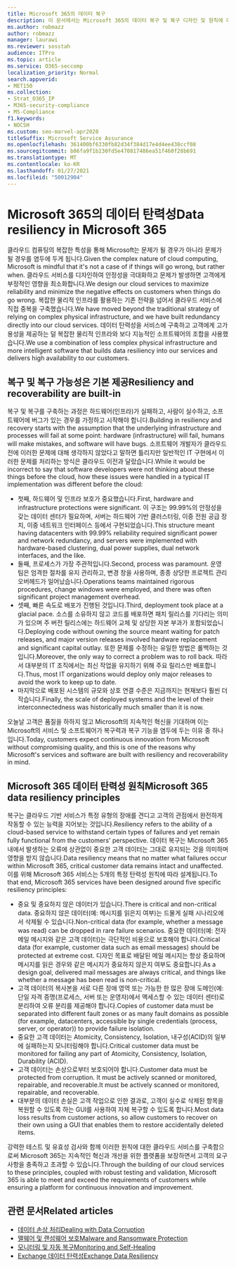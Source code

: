 ```yaml
---
title: Microsoft 365의 데이터 복구
description: 이 문서에서는 Microsoft 365의 데이터 복구 및 복구 디자인 및 원칙에 대해 자세히 알아보고 있습니다.
ms.author: robmazz
author: robmazz
manager: laurawi
ms.reviewer: sosstah
audience: ITPro
ms.topic: article
ms.service: O365-seccomp
localization_priority: Normal
search.appverid:
- MET150
ms.collection:
- Strat_O365_IP
- M365-security-compliance
- MS-Compliance
f1.keywords:
- NOCSH
ms.custom: seo-marvel-apr2020
titleSuffix: Microsoft Service Assurance
ms.openlocfilehash: 361400bf6330fb82d34f384d17e4d4ee438ccf08
ms.sourcegitcommit: b06fa9f1b230fd5e470817486ea51f460f28b691
ms.translationtype: MT
ms.contentlocale: ko-KR
ms.lasthandoff: 01/27/2021
ms.locfileid: "50012904"
---
```

# <a name="data-resiliency-in-microsoft-365"></a><span data-ttu-id="95212-103">Microsoft 365의 데이터 탄력성</span><span class="sxs-lookup"><span data-stu-id="95212-103">Data resiliency in Microsoft 365</span></span>

<span data-ttu-id="95212-104">클라우드 컴퓨팅의 복잡한 특성을 통해 Microsoft는 문제가 될 경우가 아니라 문제가 될 경우를 염두에 두게 됩니다.</span><span class="sxs-lookup"><span data-stu-id="95212-104">Given the complex nature of cloud computing, Microsoft is mindful that it's not a case of if things will go wrong, but rather when.</span></span> <span data-ttu-id="95212-105">클라우드 서비스를 디자인하여 안정성을 극대화하고 문제가 발생하면 고객에게 부정적인 영향을 최소화합니다.</span><span class="sxs-lookup"><span data-stu-id="95212-105">We design our cloud services to maximize reliability and minimize the negative effects on customers when things do go wrong.</span></span> <span data-ttu-id="95212-106">복잡한 물리적 인프라를 활용하는 기존 전략을 넘어서 클라우드 서비스에 직접 중복을 구축했습니다.</span><span class="sxs-lookup"><span data-stu-id="95212-106">We have moved beyond the traditional strategy of relying on complex physical infrastructure, and we have built redundancy directly into our cloud services.</span></span> <span data-ttu-id="95212-107">데이터 탄력성을 서비스에 구축하고 고객에게 고가용성을 제공하는 덜 복잡한 물리적 인프라와 보다 지능적인 소프트웨어의 조합을 사용했습니다.</span><span class="sxs-lookup"><span data-stu-id="95212-107">We use a combination of less complex physical infrastructure and more intelligent software that builds data resiliency into our services and delivers high availability to our customers.</span></span>

## <a name="resiliency-and-recoverability-are-built-in"></a><span data-ttu-id="95212-108">복구 및 복구 가능성은 기본 제공</span><span class="sxs-lookup"><span data-stu-id="95212-108">Resiliency and recoverability are built-in</span></span>

<span data-ttu-id="95212-109">복구 및 복구를 구축하는 과정은 하드웨어(인프라)가 실패하고, 사람이 실수하고, 소프트웨어에 버그가 있는 경우를 가정하고 시작해야 합니다.</span><span class="sxs-lookup"><span data-stu-id="95212-109">Building in resiliency and recovery starts with the assumption that the underlying infrastructure and processes will fail at some point: hardware (infrastructure) will fail, humans will make mistakes, and software will have bugs.</span></span> <span data-ttu-id="95212-110">소프트웨어 개발자가 클라우드 전에 이러한 문제에 대해 생각하지 않았다고 말하면 틀리지만 일반적인 IT 구현에서 이러한 문제를 처리하는 방식은 클라우드 이전과 달랐습니다.</span><span class="sxs-lookup"><span data-stu-id="95212-110">While it would be incorrect to say that software developers were not thinking about these things before the cloud, how these issues were handled in a typical IT implementation was different before the cloud:</span></span>

- <span data-ttu-id="95212-111">첫째, 하드웨어 및 인프라 보호가 중요했습니다.</span><span class="sxs-lookup"><span data-stu-id="95212-111">First, hardware and infrastructure protections were significant.</span></span> <span data-ttu-id="95212-112">이 구조는 99.99%의 안정성을 갖는 데이터 센터가 필요하며, 서버는 하드웨어 기반 클러스터링, 이중 전원 공급 장치, 이중 네트워크 인터페이스 등에서 구현되었습니다.</span><span class="sxs-lookup"><span data-stu-id="95212-112">This structure meant having datacenters with 99.99% reliability required significant power and network redundancy, and servers were implemented with hardware-based clustering, dual power supplies, dual network interfaces, and the like.</span></span>
- <span data-ttu-id="95212-113">둘째, 프로세스가 가장 주관적입니다.</span><span class="sxs-lookup"><span data-stu-id="95212-113">Second, process was paramount.</span></span> <span data-ttu-id="95212-114">운영 팀은 엄격한 절차를 유지 관리하고, 변경 창을 사용하며, 종종 상당한 프로젝트 관리 오버헤드가 일어났습니다.</span><span class="sxs-lookup"><span data-stu-id="95212-114">Operations teams maintained rigorous procedures, change windows were employed, and there was often significant project management overhead.</span></span>
- <span data-ttu-id="95212-115">셋째, 빠른 속도로 배포가 진행된 것입니다.</span><span class="sxs-lookup"><span data-stu-id="95212-115">Third, deployment took place at a glacial pace.</span></span> <span data-ttu-id="95212-116">소스를 소유하지 않고 코드를 배포하면 패치 릴리스를 기다리는 의미가 있으며 주 버전 릴리스에는 하드웨어 교체 및 상당한 자본 부과가 포함되었습니다.</span><span class="sxs-lookup"><span data-stu-id="95212-116">Deploying code without owning the source meant waiting for patch releases, and major version releases involved hardware replacement and significant capital outlay.</span></span> <span data-ttu-id="95212-117">또한 문제를 수정하는 유일한 방법은 롤백하는 것입니다.</span><span class="sxs-lookup"><span data-stu-id="95212-117">Moreover, the only way to correct a problem was to roll back.</span></span> <span data-ttu-id="95212-118">따라서 대부분의 IT 조직에서는 최신 작업을 유지하기 위해 주요 릴리스만 배포합니다.</span><span class="sxs-lookup"><span data-stu-id="95212-118">Thus, most IT organizations would deploy only major releases to avoid the work to keep up to date.</span></span>
- <span data-ttu-id="95212-119">마지막으로 배포된 시스템의 규모와 상호 연결 수준은 지금까지는 현재보다 훨씬 더 작습니다.</span><span class="sxs-lookup"><span data-stu-id="95212-119">Finally, the scale of deployed systems and the level of their interconnectedness was historically much smaller than it is now.</span></span>

<span data-ttu-id="95212-120">오늘날 고객은 품질을 하하지 않고 Microsoft의 지속적인 혁신을 기대하며 이는 Microsoft의 서비스 및 소프트웨어가 복구력과 복구 기능을 염두에 두는 이유 중 하나입니다.</span><span class="sxs-lookup"><span data-stu-id="95212-120">Today, customers expect continuous innovation from Microsoft without compromising quality, and this is one of the reasons why Microsoft's services and software are built with resiliency and recoverability in mind.</span></span>

## <a name="microsoft-365-data-resiliency-principles"></a><span data-ttu-id="95212-121">Microsoft 365 데이터 탄력성 원칙</span><span class="sxs-lookup"><span data-stu-id="95212-121">Microsoft 365 data resiliency principles</span></span>

<span data-ttu-id="95212-122">복구는 클라우드 기반 서비스가 특정 유형의 장애를 견디고 고객의 관점에서 완전하게 작동할 수 있는 능력을 지어보는 것입니다.</span><span class="sxs-lookup"><span data-stu-id="95212-122">Resiliency refers to the ability of a cloud-based service to withstand certain types of failures and yet remain fully functional from the customers' perspective.</span></span> <span data-ttu-id="95212-123">데이터 복구는 Microsoft 365 내에서 발생하는 오류에 상관없이 중요한 고객 데이터는 그대로 유지되는 것을 의미하며 영향을 받지 않습니다.</span><span class="sxs-lookup"><span data-stu-id="95212-123">Data resiliency means that no matter what failures occur within Microsoft 365, critical customer data remains intact and unaffected.</span></span> <span data-ttu-id="95212-124">이를 위해 Microsoft 365 서비스는 5개의 특정 탄력성 원칙에 따라 설계됩니다.</span><span class="sxs-lookup"><span data-stu-id="95212-124">To that end, Microsoft 365 services have been designed around five specific resiliency principles:</span></span>

- <span data-ttu-id="95212-125">중요 및 중요하지 않은 데이터가 있습니다.</span><span class="sxs-lookup"><span data-stu-id="95212-125">There is critical and non-critical data.</span></span> <span data-ttu-id="95212-126">중요하지 않은 데이터(예: 메시지를 읽은지 여부)는 드물게 실패 시나리오에서 삭제될 수 있습니다.</span><span class="sxs-lookup"><span data-stu-id="95212-126">Non-critical data (for example, whether a message was read) can be dropped in rare failure scenarios.</span></span> <span data-ttu-id="95212-127">중요한 데이터(예: 전자 메일 메시지와 같은 고객 데이터)는 극단적인 비용으로 보호해야 합니다.</span><span class="sxs-lookup"><span data-stu-id="95212-127">Critical data (for example, customer data such as email messages) should be protected at extreme cost.</span></span> <span data-ttu-id="95212-128">디자인 목표로 배달된 메일 메시지는 항상 중요하며 메시지를 읽은 경우와 같은 메시지가 중요하지 않은지 여부도 중요합니다.</span><span class="sxs-lookup"><span data-stu-id="95212-128">As a design goal, delivered mail messages are always critical, and things like whether a message has been read is non-critical.</span></span>
- <span data-ttu-id="95212-129">고객 데이터의 복사본을 서로 다른 장애 영역 또는 가능한 한 많은 장애 도메인(예: 단일 자격 증명(프로세스, 서버 또는 운영자)에서 액세스할 수 있는 데이터 센터)로 분리하여 오류 분리를 제공해야 합니다.</span><span class="sxs-lookup"><span data-stu-id="95212-129">Copies of customer data must be separated into different fault zones or as many fault domains as possible (for example, datacenters, accessible by single credentials (process, server, or operator)) to provide failure isolation.</span></span> 
- <span data-ttu-id="95212-130">중요한 고객 데이터는 Atomicity, Consistency, Isolation, 내구성(ACID)의 일부에 실패하는지 모니터링해야 합니다.</span><span class="sxs-lookup"><span data-stu-id="95212-130">Critical customer data must be monitored for failing any part of Atomicity, Consistency, Isolation, Durability (ACID).</span></span>
- <span data-ttu-id="95212-131">고객 데이터는 손상으로부터 보호되어야 합니다.</span><span class="sxs-lookup"><span data-stu-id="95212-131">Customer data must be protected from corruption.</span></span> <span data-ttu-id="95212-132">It must be actively scanned or monitored, repairable, and recoverable.</span><span class="sxs-lookup"><span data-stu-id="95212-132">It must be actively scanned or monitored, repairable, and recoverable.</span></span>
- <span data-ttu-id="95212-133">대부분의 데이터 손실은 고객 작업으로 인한 결과로, 고객이 실수로 삭제된 항목을 복원할 수 있도록 하는 GUI를 사용하여 자체 복구할 수 있도록 합니다.</span><span class="sxs-lookup"><span data-stu-id="95212-133">Most data loss results from customer actions, so allow customers to recover on their own using a GUI that enables them to restore accidentally deleted items.</span></span>

<span data-ttu-id="95212-134">강력한 테스트 및 유효성 검사와 함께 이러한 원칙에 대한 클라우드 서비스를 구축함으로써 Microsoft 365는 지속적인 혁신과 개선을 위한 플랫폼을 보장하면서 고객의 요구 사항을 충족하고 초과할 수 있습니다.</span><span class="sxs-lookup"><span data-stu-id="95212-134">Through the building of our cloud services to these principles, coupled with robust testing and validation, Microsoft 365 is able to meet and exceed the requirements of customers while ensuring a platform for continuous innovation and improvement.</span></span>

## <a name="related-articles"></a><span data-ttu-id="95212-135">관련 문서</span><span class="sxs-lookup"><span data-stu-id="95212-135">Related articles</span></span>

- [<span data-ttu-id="95212-136">데이터 손상 처리</span><span class="sxs-lookup"><span data-stu-id="95212-136">Dealing with Data Corruption</span></span>](assurance-dealing-with-data-corruption.md)
- [<span data-ttu-id="95212-137">맬웨어 및 랜섬웨어 보호</span><span class="sxs-lookup"><span data-stu-id="95212-137">Malware and Ransomware Protection</span></span>](assurance-malware-and-ransomware-protection.md)
- [<span data-ttu-id="95212-138">모니터링 및 자동 복구</span><span class="sxs-lookup"><span data-stu-id="95212-138">Monitoring and Self-Healing</span></span>](assurance-monitoring-and-self-healing.md)
- [<span data-ttu-id="95212-139">Exchange 데이터 탄력성</span><span class="sxs-lookup"><span data-stu-id="95212-139">Exchange Data Resiliency</span></span>](assurance-exchange-data-resiliency.md)
